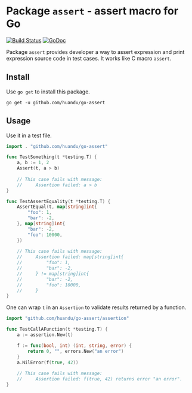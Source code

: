 # Package `assert` - assert macro for Go #

[![Build Status](https://travis-ci.org/huandu/go-assert.png?branch=master)](https://travis-ci.org/huandu/go-assert)
[![GoDoc](https://godoc.org/github.com/huandu/go-assert?status.svg)](https://godoc.org/github.com/huandu/go-assert)

Package `assert` provides developer a way to assert expression and print expression source code in test cases. It works like C macro `assert`.

## Install ##

Use `go get` to install this package.

    go get -u github.com/huandu/go-assert

## Usage ##

Use it in a test file.

```go
import . "github.com/huandu/go-assert"

func TestSomething(t *testing.T) {
    a, b := 1, 2
    Assert(t, a > b)
    
    // This case fails with message:
    //     Assertion failed: a > b
}

func TestAssertEquality(t *testing.T) {
    AssertEqual(t, map[string]int{
        "foo": 1,
        "bar": -2,
    }, map[string]int{
        "bar": -2,
        "foo": 10000,
    })
    
    // This case fails with message:
    //     Assertion failed: map[string]int{
    //         "foo": 1,
    //         "bar": -2,
    //     } != map[string]int{
    //         "bar": -2,
    //         "foo": 10000,
    //     }
}
```

One can wrap `t` in an `Assertion` to validate results returned by a function.

```go
import "github.com/huandu/go-assert/assertion"

func TestCallAFunction(t *testing.T) {
    a := assertion.New(t)

    f := func(bool, int) (int, string, error) {
        return 0, "", errors.New("an error")
    }
    a.NilError(f(true, 42))
    
    // This case fails with message:
    //     Assertion failed: f(true, 42) returns error "an error".
}
```
